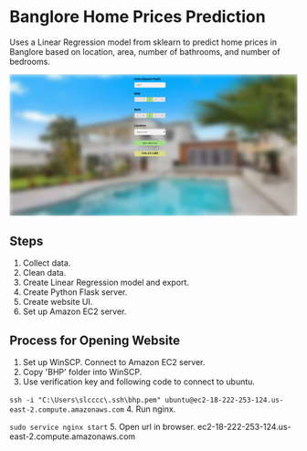 # Banglore Home Prices Prediction

Uses a Linear Regression model from sklearn to predict home prices in Banglore based on location, area, number of bathrooms, and number of bedrooms.

![alt text](https://github.com/aaWang27/BHP/blob/master/website.png)

## Steps
1. Collect data.
2. Clean data.
3. Create Linear Regression model and export.
4. Create Python Flask server.
5. Create website UI.
6. Set up Amazon EC2 server.

## Process for Opening Website
1. Set up WinSCP. Connect to Amazon EC2 server.
2. Copy 'BHP' folder into WinSCP.
3. Use verification key and following code to connect to ubuntu.

  `ssh -i "C:\Users\slcccc\.ssh\bhp.pem" ubuntu@ec2-18-222-253-124.us-east-2.compute.amazonaws.com`
4. Run nginx.

  `sudo service nginx start`
5. Open url in browser.
  ec2-18-222-253-124.us-east-2.compute.amazonaws.com
